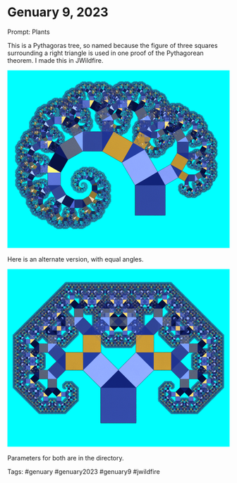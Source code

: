 # Genuary 9, 2023
Prompt: Plants

This is a Pythagoras tree, so named because the figure of three squares surrounding a right triangle is used in one proof of the Pythagorean theorem. I made this in JWildfire.

![](gen09a.png)

Here is an alternate version, with equal angles.

![](gen09b.png)

Parameters for both are in the directory.

Tags: #genuary #genuary2023 #genuary9 #jwildfire
